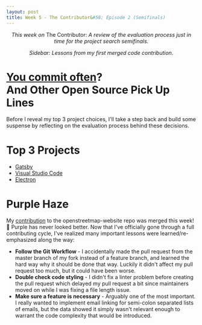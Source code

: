 ```yaml
---
layout: post
title: Week 5 - The Contributor&#58; Episode 2 (Semifinals)
---
```


<p align="center"> <em> This week on</em> The Contributor: <em>A review of the evaluation process just in time for the project search semifinals. </em> </p>
<p align="center"> <em> Sidebar: Lessons from my first merged code contribution. </em></p>

# [You commit often](https://en.wiktionary.org/wiki/do_you_come_here_often)? <br> And Other Open Source Pick Up Lines

Before I reveal my top 3 project choices, I'll take a step back and build some suspense by reflecting on the evaluation process behind these decisions. 


# Top 3 Projects

* [Gatsby](https://www.gatsbyjs.org/)
* [Visual Studio Code](https://code.visualstudio.com/)
* [Electron](https://www.electronjs.org/)

# Purple Haze

My [contribution](https://github.com/openstreetmap/openstreetmap-website/pull/2542) to the openstreetmap-website repo was merged this week! :tada: Purple has never looked better. Now that I've officially gone through a full contributing cycle, I've realized many important lessons were learned/re-emphasized along the way:

* **Follow the Git Workflow** - I accidentally made the pull request from the master branch of my fork instead of a feature branch, and learned the hard way why it should be done that way. Luckily it didn't affect my pull request too much, but it could have been worse.
* **Double check code styling** - I didn't fix a linter problem before creating the pull request which delayed my pull request a bit since maintainers moved on while I was fixing a file length issue.
* **Make sure a feature is necessary** - Arguably one of the most important. I really wanted to implement email linking for semi-colon separated lists of emails, but the data showed it simply wasn't relevant enough to warrant the code complexity that would be introduced.
